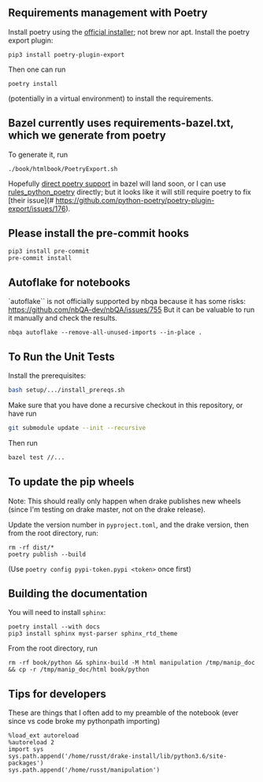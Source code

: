 ## Requirements management with Poetry

Install poetry using the [official installer](https://python-poetry.org/docs/#installing-with-the-official-installer); not brew nor apt.
Install the poetry export plugin:
```
pip3 install poetry-plugin-export
```
Then one can run
```
poetry install
```
(potentially in a virtual environment) to install the requirements.

## Bazel currently uses requirements-bazel.txt, which we generate from poetry

To generate it, run
```
./book/htmlbook/PoetryExport.sh
```

Hopefully [direct poetry
support](https://github.com/bazelbuild/rules_python/issues/340) in bazel will land soon, or I can use [rules_python_poetry](https://github.com/AndrewGuenther/rules_python_poetry) directly; but it looks like it will still require poetry to fix [their issue](# https://github.com/python-poetry/poetry-plugin-export/issues/176).

## Please install the pre-commit hooks

```
pip3 install pre-commit
pre-commit install
```

## Autoflake for notebooks

`autoflake`` is not officially supported by nbqa because it has some risks:
https://github.com/nbQA-dev/nbQA/issues/755 But it can be valuable to run it
manually and check the results.

```
nbqa autoflake --remove-all-unused-imports --in-place .
```

## To Run the Unit Tests

Install the prerequisites:
```bash
bash setup/.../install_prereqs.sh
```

Make sure that you have done a recursive checkout in this repository, or have run

```bash
git submodule update --init --recursive
```
Then run
```bash
bazel test //...
```

## To update the pip wheels

Note: This should really only happen when drake publishes new wheels (since I'm
testing on drake master, not on the drake release).

Update the version number in `pyproject.toml`, and the drake version, then from
the root directory, run:
```
rm -rf dist/*
poetry publish --build
```
(Use `poetry config pypi-token.pypi <token>` once first)

## Building the documentation

You will need to install `sphinx`:
```
poetry install --with docs
pip3 install sphinx myst-parser sphinx_rtd_theme
```

From the root directory, run
```
rm -rf book/python && sphinx-build -M html manipulation /tmp/manip_doc && cp -r /tmp/manip_doc/html book/python
```


## Tips for developers

These are things that I often add to my preamble of the notebook (ever since vs code broke my pythonpath importing)
```
%load_ext autoreload
%autoreload 2
import sys
sys.path.append('/home/russt/drake-install/lib/python3.6/site-packages')
sys.path.append('/home/russt/manipulation')
```
